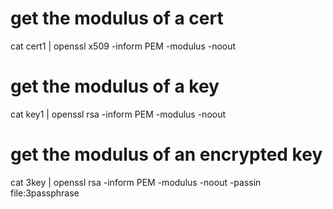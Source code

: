 # get the modulus of a cert

cat cert1 | openssl x509 -inform PEM -modulus -noout

# get the modulus of a key

cat key1 | openssl rsa -inform PEM -modulus -noout

# get the modulus of an encrypted key 

cat 3key | openssl rsa -inform PEM -modulus -noout -passin file:3passphrase